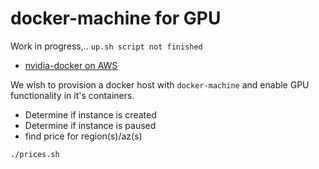 # docker-machine for GPU

Work in progress,.. `up.sh script not finished`

- [nvidia-docker on AWS](https://github.com/NVIDIA/nvidia-docker/wiki/Deploy-on-Amazon-EC2)

We wish to provision a docker host with `docker-machine` and enable GPU functionality in it's containers.

- Determine if instance is created
- Determine if instance is paused
- find price for region(s)/az(s)
```
./prices.sh
```
